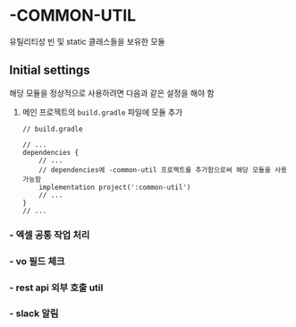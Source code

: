 # -COMMON-UTIL
유틸리티성 빈 및 static 클래스들을 보유한 모듈



## Initial settings
해당 모듈을 정상적으로 사용하려면 다음과 같은 설정을 해야 함
1.  메인 프로젝트의 `build.gradle` 파일에 모듈 추가  
	``` GRADLE  
	// build.gradle

	// ...
	dependencies {
		// ...
		// dependencies에 -common-util 프로젝트를 추가함으로써 해당 모듈을 사용 가능함
		implementation project(':common-util')
		// ...
	}
	// ...
	```


### - 엑셀 공통 작업 처리
### - vo 필드 체크 
### - rest api 외부 호출 util
### - slack 알림 
